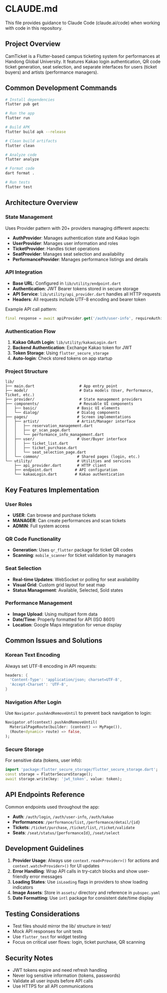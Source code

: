 # CLAUDE.md

This file provides guidance to Claude Code (claude.ai/code) when working with code in this repository.

## Project Overview

CamTicket is a Flutter-based campus ticketing system for performances at Handong Global University. It features Kakao login authentication, QR code ticket generation, seat selection, and separate interfaces for users (ticket buyers) and artists (performance managers).

## Common Development Commands

```bash
# Install dependencies
flutter pub get

# Run the app
flutter run

# Build APK
flutter build apk --release

# Clean build artifacts
flutter clean

# Analyze code
flutter analyze

# Format code
dart format .

# Run tests
flutter test
```

## Architecture Overview

### State Management
Uses Provider pattern with 20+ providers managing different aspects:
- **AuthProvider**: Manages authentication state and Kakao login
- **UserProvider**: Manages user information and roles
- **TicketProvider**: Handles ticket operations
- **SeatProvider**: Manages seat selection and availability
- **PerformanceProvider**: Manages performance listings and details

### API Integration
- **Base URL**: Configured in `lib/utility/endpoint.dart`
- **Authentication**: JWT Bearer tokens stored in secure storage
- **API Service**: `lib/utility/api_provider.dart` handles all HTTP requests
- **Headers**: All requests include UTF-8 encoding and bearer token

Example API call pattern:
```dart
final response = await apiProvider.get('/auth/user-info', requireAuth: true);
```

### Authentication Flow
1. **Kakao OAuth Login**: `lib/utility/kakaoLogin.dart`
2. **Backend Authentication**: Exchange Kakao token for JWT
3. **Token Storage**: Using `flutter_secure_storage`
4. **Auto-login**: Check stored tokens on app startup

### Project Structure
```
lib/
├── main.dart                    # App entry point
├── model/                       # Data models (User, Performance, Ticket, etc.)
├── provider/                    # State management providers
├── components/                  # Reusable UI components
│   ├── basic/                  # Basic UI elements
│   └── dialog/                 # Dialog components
├── pages/                      # Screen implementations
│   ├── artist/                 # Artist/Manager interface
│   │   ├── reservation_management.dart
│   │   ├── qr_scan_page.dart
│   │   └── performance_info_management.dart
│   ├── user/                   # User/Buyer interface
│   │   ├── ticket_list.dart
│   │   ├── ticket_purchase.dart
│   │   └── seat_selection_page.dart
│   └── common/                 # Shared pages (login, etc.)
└── utility/                    # Utilities and services
    ├── api_provider.dart       # HTTP client
    ├── endpoint.dart          # API configuration
    └── kakaoLogin.dart        # Kakao authentication
```

## Key Features Implementation

### User Roles
- **USER**: Can browse and purchase tickets
- **MANAGER**: Can create performances and scan tickets
- **ADMIN**: Full system access

### QR Code Functionality
- **Generation**: Uses `qr_flutter` package for ticket QR codes
- **Scanning**: `mobile_scanner` for ticket validation by managers

### Seat Selection
- **Real-time Updates**: WebSocket or polling for seat availability
- **Visual Grid**: Custom grid layout for seat map
- **Status Management**: Available, Selected, Sold states

### Performance Management
- **Image Upload**: Using multipart form data
- **Date/Time**: Properly formatted for API (ISO 8601)
- **Location**: Google Maps integration for venue display

## Common Issues and Solutions

### Korean Text Encoding
Always set UTF-8 encoding in API requests:
```dart
headers: {
  'Content-Type': 'application/json; charset=UTF-8',
  'Accept-Charset': 'UTF-8',
}
```

### Navigation After Login
Use `Navigator.pushAndRemoveUntil` to prevent back navigation to login:
```dart
Navigator.of(context).pushAndRemoveUntil(
  MaterialPageRoute(builder: (context) => MyPage()),
  (Route<dynamic> route) => false,
);
```

### Secure Storage
For sensitive data (tokens, user info):
```dart
import 'package:flutter_secure_storage/flutter_secure_storage.dart';
const storage = FlutterSecureStorage();
await storage.write(key: 'jwt_token', value: token);
```

## API Endpoints Reference

Common endpoints used throughout the app:
- **Auth**: `/auth/login`, `/auth/user-info`, `/auth/kakao`
- **Performances**: `/performance/list`, `/performance/detail/{id}`
- **Tickets**: `/ticket/purchase`, `/ticket/list`, `/ticket/validate`
- **Seats**: `/seat/status/{performanceId}`, `/seat/select`

## Development Guidelines

1. **Provider Usage**: Always use `context.read<Provider>()` for actions and `context.watch<Provider>()` for UI updates
2. **Error Handling**: Wrap API calls in try-catch blocks and show user-friendly error messages
3. **Loading States**: Use `isLoading` flags in providers to show loading indicators
4. **Image Assets**: Store in `assets/` directory and reference in `pubspec.yaml`
5. **Date Formatting**: Use `intl` package for consistent date/time display

## Testing Considerations

- Test files should mirror the lib/ structure in test/
- Mock API responses for unit tests
- Use `flutter_test` for widget testing
- Focus on critical user flows: login, ticket purchase, QR scanning

## Security Notes

- JWT tokens expire and need refresh handling
- Never log sensitive information (tokens, passwords)
- Validate all user inputs before API calls
- Use HTTPS for all API communications